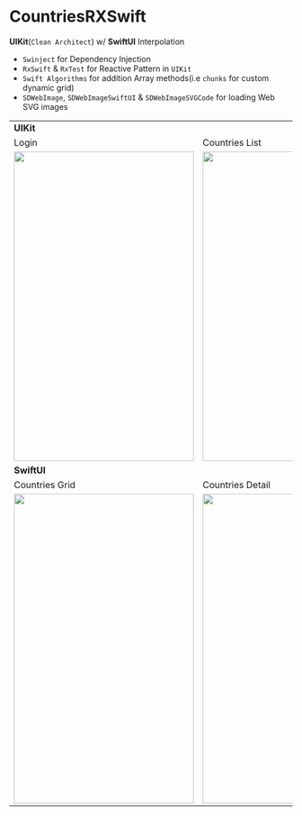 # CountriesRXSwift
<b>UIKit</b>(`Clean Architect`) w/ <b>SwiftUI</b> Interpolation <br>
- `Swinject` for Dependency Injection <br>
- `RxSwift` & `RxTest` for Reactive Pattern in `UIKit`<br>
- `Swift Algorithms` for addition Array methods(i.e `chunks` for custom dynamic grid) <br>
- `SDWebImage`, `SDWebImageSwiftUI` & `SDWebImageSVGCode` for loading Web SVG images <br>

<table>
   <tr>
     <td colspan="3"><b>UIKit</b></td>
 
  </tr>
  <tr>
    <td>Login</td>
     <td>Countries List</td>
     <td>Countries Detail</td>
  </tr>
  <tr>
    <td><img src="https://user-images.githubusercontent.com/49708426/172105826-e9d2f6e0-07ce-43ea-9699-49d9a525f0e5.png" width=320 height=550></td>
    <td><img src="https://user-images.githubusercontent.com/49708426/172287238-5695cd96-3a99-4bcd-82d5-06720a7833f1.png" width=320 height=550></td>
    <td><img src="https://user-images.githubusercontent.com/49708426/172106263-fb65ddb2-a54b-4fe5-acb0-d6357a534077.png" width=320 height=550></td>
   
  </tr>
  <tr>
     <td colspan="3"><b>SwiftUI</b></td>
 
  </tr>
  <tr>
    <td>Countries Grid</td>
     <td>Countries Detail</td>
     <td></td>
  </tr>
  <tr>
    <td><img src="https://user-images.githubusercontent.com/49708426/172286894-58c946e6-6891-4922-86b1-d961f758d435.png" width=320 height=550></td>
    <td><img src="https://user-images.githubusercontent.com/49708426/172287053-03ab456c-4b1a-4e77-814f-4245c1681601.png" width=320 height=550></td>
    <td></td>
   
  </tr>
  </table>
